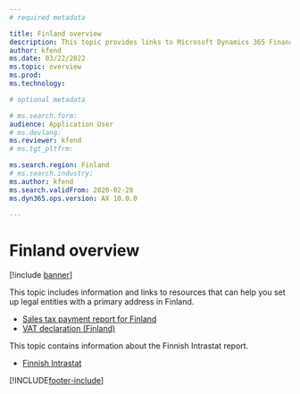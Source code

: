 ```yaml
---
# required metadata

title: Finland overview
description: This topic provides links to Microsoft Dynamics 365 Finance documentation resources for Finland. 
author: kfend
ms.date: 03/22/2022
ms.topic: overview
ms.prod: 
ms.technology: 

# optional metadata

# ms.search.form: 
audience: Application User
# ms.devlang: 
ms.reviewer: kfend
# ms.tgt_pltfrm: 

ms.search.region: Finland
# ms.search.industry: 
ms.author: kfend
ms.search.validFrom: 2020-02-28
ms.dyn365.ops.version: AX 10.0.0

---
```


# Finland overview

[!include [banner](../includes/banner.md)]

This topic includes information and links to resources that can help you set up legal entities with a primary address in Finland.

- [Sales tax payment report for Finland](emea-fin-sales-tax-payment-report-finland.md)
- [VAT declaration (Finland)](emea-fin-vat-declaration.md)

This topic contains information about the Finnish Intrastat report.

- [Finnish Intrastat](emea-fin-intrastat.md)

[!INCLUDE[footer-include](../../includes/footer-banner.md)]
